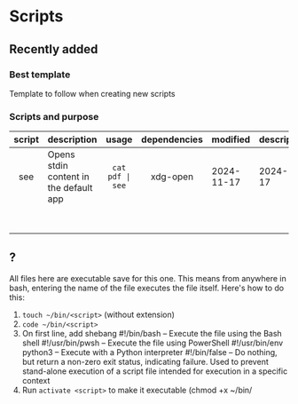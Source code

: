 # Scripts

## Recently added

### Best template

Template to follow when creating new scripts

### Scripts and purpose
| script | description                            |      usage     | dependencies | modified   | description |
|:------:|----------------------------------------|:--------------:|:------------:|------------|-------------|
|  see  | Opens stdin content in the default app | `cat pdf \| see` | xdg-open     | 2024-11-17 | 2024-11-17  |
|        |                                        |                |              |            |             |
|        |                                        |                |              |            |             |
|        |                                        |                |              |            |             |
|        |                                        |                |              |            |             |
|        |                                        |                |              |            |             |
|        |                                        |                |              |            |             |
|        |                                        |                |              |            |             |
|        |                                        |                |              |            |             |

## ?

All files here are executable save for this one.
This means from anywhere in bash, entering the name of the file executes the file itself.
Here's how to do this:

1. `touch ~/bin/<script>` (without extension)
2. `code ~/bin/<script>`
3. On first line, add shebang
	#!/bin/bash            – Execute the file using the Bash shell
	#!/usr/bin/pwsh	       – Execute the file using PowerShell
	#!/usr/bin/env python3 – Execute with a Python interpreter
	#!/bin/false 	       – Do nothing, but return a non-zero exit status, indicating failure. Used to prevent stand-alone execution of a script file intended for execution in a specific context
4. Run `activate <script>` to make it executable (chmod +x ~/bin/<script>).

Done. The script is now ready to be executed.

**Note for all repos**: to push to new repo must do this:

1. Use generated token
2. for user or password enter token

See https://stackoverflow.com/questions/18935539/authenticate-with-github-using-a-token
